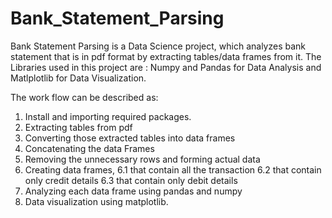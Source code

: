 # Bank_Statement_Parsing
Bank Statement Parsing is a Data Science project, which analyzes bank statement that is in pdf format by extracting tables/data frames from it. 
The Libraries used in this project are : Numpy and Pandas for Data Analysis and Matlplotlib for Data Visualization.

The work flow can be described as:

1. Install and importing required packages.
2. Extracting tables from pdf
3. Converting those extracted tables into data frames
4. Concatenating the data Frames
5. Removing the unnecessary rows and forming actual data
6. Creating data frames,
   6.1  that contain all the transaction
   6.2 that contain only credit details
   6.3 that contain only debit details
7. Analyzing each data frame using pandas and numpy
8. Data visualization using matplotlib.
